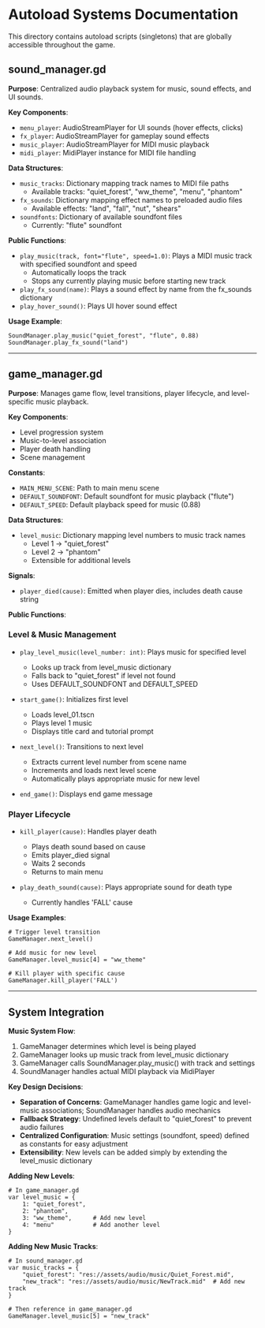 # Autoload Systems Documentation

This directory contains autoload scripts (singletons) that are globally accessible throughout the game.

## sound_manager.gd

**Purpose**: Centralized audio playback system for music, sound effects, and UI sounds.

**Key Components**:
- `menu_player`: AudioStreamPlayer for UI sounds (hover effects, clicks)
- `fx_player`: AudioStreamPlayer for gameplay sound effects
- `music_player`: AudioStreamPlayer for MIDI music playback
- `midi_player`: MidiPlayer instance for MIDI file handling

**Data Structures**:
- `music_tracks`: Dictionary mapping track names to MIDI file paths
  - Available tracks: "quiet_forest", "ww_theme", "menu", "phantom"
- `fx_sounds`: Dictionary mapping effect names to preloaded audio files
  - Available effects: "land", "fall", "nut", "shears"
- `soundfonts`: Dictionary of available soundfont files
  - Currently: "flute" soundfont

**Public Functions**:
- `play_music(track, font="flute", speed=1.0)`: Plays a MIDI music track with specified soundfont and speed
  - Automatically loops the track
  - Stops any currently playing music before starting new track
- `play_fx_sound(name)`: Plays a sound effect by name from the fx_sounds dictionary
- `play_hover_sound()`: Plays UI hover sound effect

**Usage Example**:
```gdscript
SoundManager.play_music("quiet_forest", "flute", 0.88)
SoundManager.play_fx_sound("land")
```

---

## game_manager.gd

**Purpose**: Manages game flow, level transitions, player lifecycle, and level-specific music playback.

**Key Components**:
- Level progression system
- Music-to-level association
- Player death handling
- Scene management

**Constants**:
- `MAIN_MENU_SCENE`: Path to main menu scene
- `DEFAULT_SOUNDFONT`: Default soundfont for music playback ("flute")
- `DEFAULT_SPEED`: Default playback speed for music (0.88)

**Data Structures**:
- `level_music`: Dictionary mapping level numbers to music track names
  - Level 1 → "quiet_forest"
  - Level 2 → "phantom"
  - Extensible for additional levels

**Signals**:
- `player_died(cause)`: Emitted when player dies, includes death cause string

**Public Functions**:

### Level & Music Management
- `play_level_music(level_number: int)`: Plays music for specified level
  - Looks up track from level_music dictionary
  - Falls back to "quiet_forest" if level not found
  - Uses DEFAULT_SOUNDFONT and DEFAULT_SPEED

- `start_game()`: Initializes first level
  - Loads level_01.tscn
  - Plays level 1 music
  - Displays title card and tutorial prompt

- `next_level()`: Transitions to next level
  - Extracts current level number from scene name
  - Increments and loads next level scene
  - Automatically plays appropriate music for new level

- `end_game()`: Displays end game message

### Player Lifecycle
- `kill_player(cause)`: Handles player death
  - Plays death sound based on cause
  - Emits player_died signal
  - Waits 2 seconds
  - Returns to main menu

- `play_death_sound(cause)`: Plays appropriate sound for death type
  - Currently handles 'FALL' cause

**Usage Examples**:
```gdscript
# Trigger level transition
GameManager.next_level()

# Add music for new level
GameManager.level_music[4] = "ww_theme"

# Kill player with specific cause
GameManager.kill_player('FALL')
```

---

## System Integration

**Music System Flow**:
1. GameManager determines which level is being played
2. GameManager looks up music track from level_music dictionary
3. GameManager calls SoundManager.play_music() with track and settings
4. SoundManager handles actual MIDI playback via MidiPlayer

**Key Design Decisions**:
- **Separation of Concerns**: GameManager handles game logic and level-music associations; SoundManager handles audio mechanics
- **Fallback Strategy**: Undefined levels default to "quiet_forest" to prevent audio failures
- **Centralized Configuration**: Music settings (soundfont, speed) defined as constants for easy adjustment
- **Extensibility**: New levels can be added simply by extending the level_music dictionary

**Adding New Levels**:
```gdscript
# In game_manager.gd
var level_music = {
    1: "quiet_forest",
    2: "phantom",
    3: "ww_theme",      # Add new level
    4: "menu"           # Add another level
}
```

**Adding New Music Tracks**:
```gdscript
# In sound_manager.gd
var music_tracks = {
    "quiet_forest": "res://assets/audio/music/Quiet_Forest.mid",
    "new_track": "res://assets/audio/music/NewTrack.mid"  # Add new track
}

# Then reference in game_manager.gd
GameManager.level_music[5] = "new_track"
```
